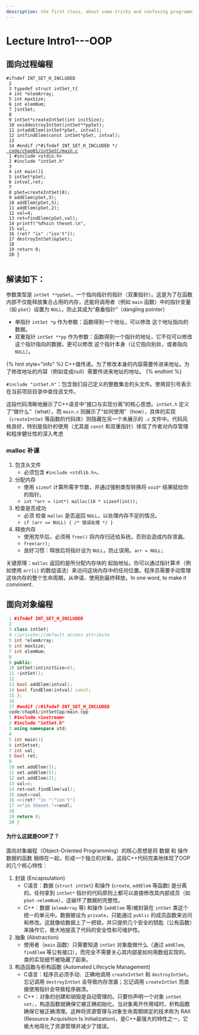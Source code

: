```yaml
---
description: the first class, about some tricky and confusing programming skills for C++
---
```


# Lecture Intro1---OOP

## 面向过程编程

<pre class="language-cpp"><code class="lang-cpp">#ifndef INT_SET_H_INCLUDED
 2
 3 typedef struct intSet_t{
 4 int *elemArray;
 5 int maxSize;
 6 int elemNum;
 7 }intSet;
 8
 9 intSet*createIntSet(int initSize);
 10 voiddestroyIntSet(intSet**ppSet);
 11 intaddElem(intSet*pSet, intval);
 12 intfindElem(const intSet*pSet, intval);
 13
 14 #endif /*#ifndef INT_SET_H_INCLUDED */
<a data-footnote-ref href="#user-content-fn-1"> code/chap01/intSetC/main.c</a>
 1 #include &#x3C;stdio.h>
 2 #include "intSet.h"
 3
 4 int main(){
 5 intSet*pSet;
 6 intval,ret;
 7
 8 pSet=createIntSet(8);
 9 addElem(pSet,3);
 10 addElem(pSet,5);
 11 addElem(pSet,2);
 12 val=4;
 13 ret=findElem(pSet,val);
 14 printf("%d%sin theset.\n",
 15 val,
 16 (ret? "is" :"isn't"));
 17 destroyIntSet(&#x26;pSet);
 18
 19 return 0;
 20 }

</code></pre>

## 解读如下：

参数类型是 `intSet **ppSet`，一个指向指针的指针（双重指针）。这是为了在函数内部不仅能释放集合占用的内存，还能将调用者（例如 `main` 函数）中的指针变量（如 `pSet`）设置为 `NULL`，防止其成为“悬垂指针”（dangling pointer）

* 单指针 `intSet *p` 作为参数：函数得到一个地址，可以修改 这个地址指向的数据。
* 双重指针 `intSet **pp` 作为参数：函数得到一个指针的地址，它不仅可以修改这个指针指向的数据，更可以修改 这个指针本身（让它指向别处，或者指向 `NULL`）。

{% hint style="info" %}
C++值传递。为了修改本身的内容需要传进来地址。为了修改地址的内容（例如变成null）需要传进来地址的地址。
{% endhint %}

`#include "intSet.h"`：包含我们自己定义的整数集合的头文件。使用双引号表示在当前项目目录中查找该文件。

这段代码清晰地展示了C++语言中“接口与实现分离”的核心思想。`intSet.h` 定义了“做什么”（what），而 `main.c` 则展示了“如何使用”（how），具体的实现（`createIntSet` 等函数的代码体）则隐藏在另一个未展示的 `.c` 文件中。代码风格良好，特别是指针的使用（尤其是 `const` 和双重指针）体现了作者对内存管理和程序健壮性的深入考虑

### malloc 补课

1. 包含头文件
   * 必须包含 `#include <stdlib.h>`。
2. 分配内存
   * 使用 `sizeof` 计算所需字节数，并通过强制类型转换将 `void*` 结果赋给你的指针。
   * `int *arr = (int*) malloc(10 * sizeof(int));`
3. 检查是否成功
   * 必须 检查 `malloc` 是否返回 `NULL`，以处理内存不足的情况。
   * `if (arr == NULL) { /* 错误处理 */ }`
4. 释放内存
   * 使用完毕后，必须用 `free()` 将内存归还给系统，否则会造成内存泄漏。
   * `free(arr);`
   * 良好习惯：释放后将指针设为 `NULL`，防止误用。`arr = NULL;`

关键原理：`malloc` 返回的是所分配内存块的 起始地址。你可以通过指针算术（例如使用 `arr[i]` 的数组语法）来访问这块内存中的任何位置。程序员需要手动管理这块内存的整个生命周期，从申请、使用到最终释放。In one word, to make it convinient.

## 面向对象编程

```cpp
 1 #ifndef INT_SET_H_INCLUDED
 2
 3 class intSet{
 4 //private://default access attribute
 5 int *elemArray;
 6 int maxSize;
 7 int elemNum;
 8
 9 public:
 10 intSet(intinitSize=8);
 11 ~intSet();
 12
 13 bool addElem(intval);
 14 bool findElem(intval) const;
 15 };
 16
 17 #endif //#ifndef INT_SET_H_INCLUDED
 code/chap01/intSetCpp/main.cpp
 1 #include <iostream>
 2 #include "intSet.h"
 3 using namespace std;
 4
 5 int main(){
 6 intSetset;
 7 int val;
 8 bool ret;
 9
 10 set.addElem(3);
 11 set.addElem(5);
 12 set.addElem(2);
 13 val=4;
 14 ret=set.findElem(val);
 15 cout<<val
 16 <<(ret? "is ":"isn't")
 17 <<"in theset."<<endl;
 18
 19 return 0;
 20 }
```

#### 为什么这就是OOP了？

面向对象编程（Object-Oriented Programming）的核心思想是将 数据 和 操作数据的函数 捆绑在一起，形成一个独立的对象。这段C++代码完美地体现了OOP的几个核心特性：

1. 封装 (Encapsulation)
   * C语言：数据 (`struct intSet`) 和操作 (`create`, `addElem` 等函数) 是分离的。任何拿到 `intSet*` 指针的代码原则上都可以直接修改其内部成员（如 `pSet->elemNum`），这破坏了数据的完整性。
   * C++：数据 (`elemArray` 等) 和操作 (`addElem` 等)被封装在 `intSet` 类这个统一的单元中。数据被设为 `private`，只能通过 `public` 的成员函数来访问和修改。这就像给数据上了一把锁，并只提供几个安全的钥匙（公有函数）来操作它，极大地提高了代码的安全性和可维护性。
2. 抽象 (Abstraction)
   * 使用者（`main` 函数）只需要知道 `intSet` 对象能做什么（通过 `addElem`, `findElem` 等公有接口），而完全不需要关心其内部是如何用数组实现的。类的实现细节被隐藏了起来。
3. 构造函数与析构函数 (Automated Lifecycle Management)
   * C语言：程序员必须手动、正确地调用 `createIntSet` 和 `destroyIntSet`。忘记调用 `destroyIntSet` 会导致内存泄漏；忘记调用 `createIntSet` 而直接使用指针会导致程序崩溃。
   * C++：对象的创建和销毁是自动管理的。只要你声明一个对象 `intSet set;`，构造函数就确保它被正确初始化。当对象离开作用域时，析构函数确保它被正确清理。这种将资源管理与对象生命周期绑定的技术称为 RAII (Resource Acquisition Is Initialization)，是C++最强大的特性之一，它极大地简化了资源管理并减少了错误。

[^1]: title
